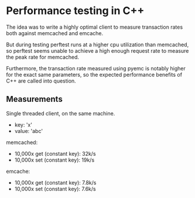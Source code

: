 # Performance testing in C++

The idea was to write a highly optimal client to measure transaction rates both
against memcached and emcache.

But during testing perftest runs at a higher cpu utilization than memcached, so
perftest seems unable to achieve a high enough request rate to measure the peak
rate for memcached.

Furthermore, the transaction rate measured using pyemc is notably higher for
the exact same parameters, so the expected performance benefits of C++ are
called into question.


## Measurements

Single threaded client, on the same machine.

* key: 'x'
* value: 'abc'

memcached:

* 10,000x get (constant key): 32k/s
* 10,000x set (constant key): 19k/s

emcache:

* 10,000x get (constant key): 7.8k/s
* 10,000x set (constant key): 7.6k/s
